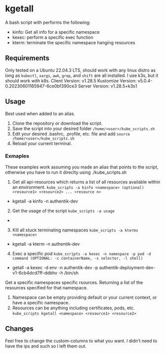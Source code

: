# kgetall
A bash script with performs the following:
  - kinfo: Get all info for a specific namespace
  - kexec: perform a specific exec function
  - kterm: terminate the specific namespace hanging resources

## Requirements
Only tested on a Ubuntu 22.04.3 LTS, should work with any linux distro as long as `kubectl`, `xargs`, `awk`, `grep`, and `shift` are all installed.
I use k3s, but it should work with k8s.
Client Version: v1.28.5
Kustomize Version: v5.0.4-0.20230601165947-6ce0bf390ce3
Server Version: v1.28.5+k3s1

## Usage
Best used when added to an alias. 
1. Clone the repository or download the script.
2. Save the script into your desired folder `/home/<user>/kube_scripts.sh`
3. Edit your desired .bashrc, .profile, etc. file and add `source /home/<user>/kube_scripts.sh`
4. Reload your current terminal.

### Exmaples
These examples work assuming you made an alias that points to the script, otherwise you have to run it direclty using ./kube_scripts.sh <function> <arguments>


1. Get all api-resources which returns a list of all resources available within an environment. 
`kube_scripts -a kinfo <namespace> (optional) <resource1> <resource2> ... <resource n>`
  - kgetall -a kinfo -n authentik-dev
2. Get the usage of the script `kube_scripts -a usage`
  - 
3. Kill all stuck terminating namespaces `kube_scripts -a kterms <namespace>`
  - kgetall -a kterm -n authentik-dev
4. Exec a specific pod `kube_scripts -a kexec -n namespace -p pod -d command (OPTIONAL: -c containerName, -s selector, -l shell)` 
  - getall -a kexec -d env -n authentik-dev -p authentik-deployment-dev-v1-6cb4dcd7ff-ddbhv -h /bin/sh

Get a specific namespaces specific rsources. Returning a list of the resources specified for that namespace. 
1. Namespace can be empty providing default or your current context, or have a specific namespace.
2. Resources can be anything including certificates, pods, etc.
`kube_scripts kgetall <namespace> <resource1> <resource2>`

## Changes
Feel free to change the custom-columns to what you want. I didn't need to have the ips and such so I left them out.
